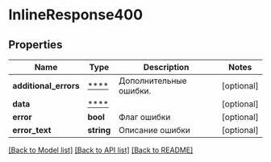 # InlineResponse400

## Properties
Name | Type | Description | Notes
------------ | ------------- | ------------- | -------------
**additional_errors** | [****](.md) | Дополнительные ошибки. | [optional] 
**data** | [****](.md) |  | [optional] 
**error** | **bool** | Флаг ошибки | [optional] 
**error_text** | **string** | Описание ошибки | [optional] 

[[Back to Model list]](../../README.md#documentation-for-models) [[Back to API list]](../../README.md#documentation-for-api-endpoints) [[Back to README]](../../README.md)

